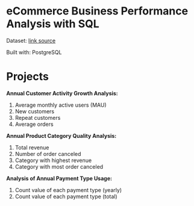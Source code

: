 # eCommerce Business Performance Analysis with SQL

Dataset: [link source](https://drive.google.com/file/d/1D1g4J9HZwssRUdBesgRS-58zbwakCTGP/view?usp=sharing)

Built with: PostgreSQL

# Projects

**Annual Customer Activity Growth Analysis:**
1. Average monthly active users (MAU)
2. New customers
3. Repeat customers
4. Average orders

**Annual Product Category Quality Analysis:**
1. Total revenue
2. Number of order canceled
3. Category with highest revenue
4. Category with most order canceled

**Analysis of Annual Payment Type Usage:**
1. Count value of each payment type (yearly)
2. Count value of each payment type (total)
